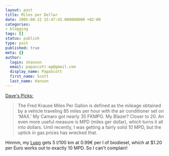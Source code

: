 ```yaml
---
layout: post
title: Miles per Dollar
date: 2005-08-22 15:47:43.000000000 +02:00
categories:
- blogging
tags: []
status: publish
type: post
published: true
meta: {}
author:
  login: shanson
  email: papascott-wp@gmail.com
  display_name: PapaScott
  first_name: Scott
  last_name: Hanson
---
```

<p><a href="http://davespicks.com/archive/2005/08/22.html#1124627674" title="22. August, 2005 - older now">Dave's Picks:</a></p>
<blockquote><p>The Fred Krause Miles Per Gallon is defined as the mileage obtained by a vehicle traveling 85 miles per hour with the air conditioner set on 'MAX.' My Camaro got nearly 35 FKMPG. My Blazer? Closer to 20. An even more useful measure is MPD (miles ger dollar), which turns it all into dollars. Until recently, I was getting a fairly solid 10 MPD, but the uptick in gas prices has wrecked that.</p></blockquote>
<p>Hmmm, my <a href="http://www.papascott.de/archives/2004/08/21/used-car/">Lupo</a> gets 5 l/100 km at 0.99&euro; per l of biodiesel, which at $1.20 per Euro works out to exactly 10 MPD. So I can't complain!</p>
